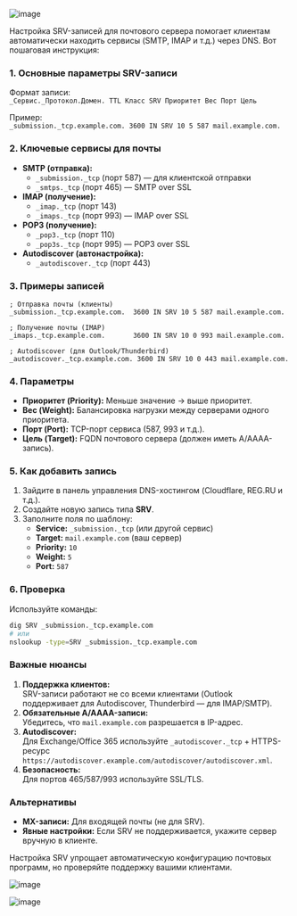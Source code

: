 ![image](https://github.com/user-attachments/assets/12fb8057-eb57-4fa8-9532-3023e0b9911b)


Настройка SRV-записей для почтового сервера помогает клиентам автоматически находить сервисы (SMTP, IMAP и т.д.) через DNS. Вот пошаговая инструкция:

### 1. **Основные параметры SRV-записи**
Формат записи:  
`_Сервис._Протокол.Домен. TTL Класс SRV Приоритет Вес Порт Цель`

Пример:  
`_submission._tcp.example.com. 3600 IN SRV 10 5 587 mail.example.com.`

### 2. **Ключевые сервисы для почты**
- **SMTP (отправка):**
  - `_submission._tcp` (порт 587) — для клиентской отправки
  - `_smtps._tcp` (порт 465) — SMTP over SSL
- **IMAP (получение):**
  - `_imap._tcp` (порт 143)
  - `_imaps._tcp` (порт 993) — IMAP over SSL
- **POP3 (получение):**
  - `_pop3._tcp` (порт 110)
  - `_pop3s._tcp` (порт 995) — POP3 over SSL
- **Autodiscover (автонастройка):**
  - `_autodiscover._tcp` (порт 443)

### 3. **Примеры записей**
```dns
; Отправка почты (клиенты)
_submission._tcp.example.com.  3600 IN SRV 10 5 587 mail.example.com.

; Получение почты (IMAP)
_imaps._tcp.example.com.       3600 IN SRV 10 0 993 mail.example.com.

; Autodiscover (для Outlook/Thunderbird)
_autodiscover._tcp.example.com. 3600 IN SRV 10 0 443 mail.example.com.
```

### 4. **Параметры**
- **Приоритет (Priority):** Меньше значение → выше приоритет.  
- **Вес (Weight):** Балансировка нагрузки между серверами одного приоритета.  
- **Порт (Port):** TCP-порт сервиса (587, 993 и т.д.).  
- **Цель (Target):** FQDN почтового сервера (должен иметь A/AAAA-запись).  

### 5. **Как добавить запись**
1. Зайдите в панель управления DNS-хостингом (Cloudflare, REG.RU и т.д.).  
2. Создайте новую запись типа **SRV**.  
3. Заполните поля по шаблону:  
   - **Service:** `_submission._tcp` (или другой сервис)  
   - **Target:** `mail.example.com` (ваш сервер)  
   - **Priority:** `10`  
   - **Weight:** `5`  
   - **Port:** `587`  

### 6. **Проверка**
Используйте команды:  
```bash
dig SRV _submission._tcp.example.com
# или
nslookup -type=SRV _submission._tcp.example.com
```

### Важные нюансы
1. **Поддержка клиентов:**  
   SRV-записи работают не со всеми клиентами (Outlook поддерживает для Autodiscover, Thunderbird — для IMAP/SMTP).  
2. **Обязательные A/AAAA-записи:**  
   Убедитесь, что `mail.example.com` разрешается в IP-адрес.  
3. **Autodiscover:**  
   Для Exchange/Office 365 используйте `_autodiscover._tcp` + HTTPS-ресурс `https://autodiscover.example.com/autodiscover/autodiscover.xml`.  
4. **Безопасность:**  
   Для портов 465/587/993 используйте SSL/TLS.  

### Альтернативы
- **MX-записи:** Для входящей почты (не для SRV).  
- **Явные настройки:** Если SRV не поддерживается, укажите сервер вручную в клиенте.  

Настройка SRV упрощает автоматическую конфигурацию почтовых программ, но проверяйте поддержку вашими клиентами.

![image](https://github.com/user-attachments/assets/3d6c0ae4-5442-434c-a7fd-8c3afbc9fc0b)

![image](https://github.com/user-attachments/assets/445bb0a3-0eea-4386-9f37-f614a46ebe55)


